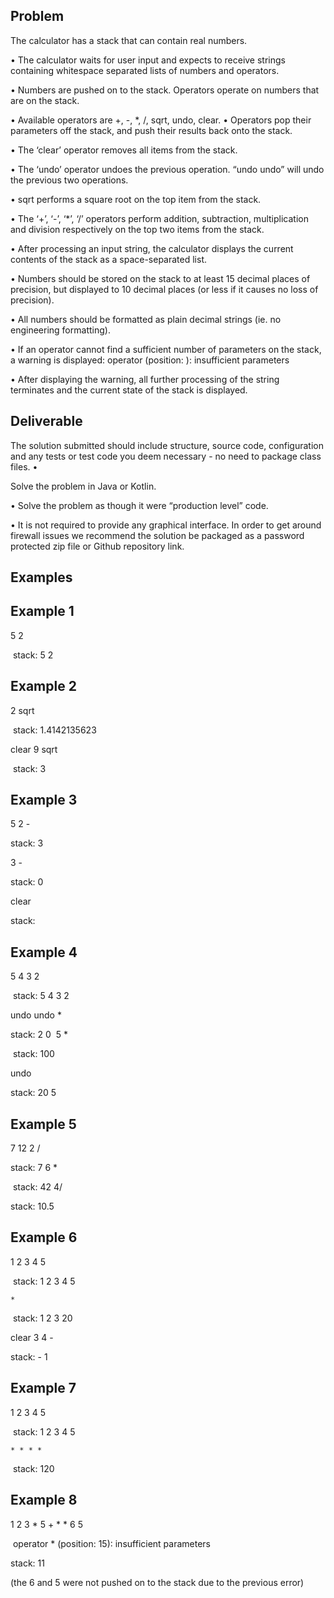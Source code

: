 ## Problem

The calculator has a stack that can contain real numbers.

• The calculator waits for user input and expects to receive strings containing whitespace separated lists of numbers and operators.

• Numbers are pushed on to the stack. Operators operate on numbers that are on the stack.

• Available operators are +, -, *, /, sqrt, undo, clear. • Operators pop their parameters off the stack, and push their results back onto the stack. 

• The ‘clear’ operator removes all items from the stack.

• The ‘undo’ operator undoes the previous operation. “undo undo” will undo the previous two operations.

• sqrt performs a square root on the top item from the stack.

• The ‘+’, ‘-’, ‘*’, ‘/’ operators perform addition, subtraction, multiplication and division respectively on the top two items from the stack.

• After processing an input string, the calculator displays the current contents of the stack as a space-separated list.

• Numbers should be stored on the stack to at least 15 decimal places of precision, but displayed to 10 decimal places (or less if it causes no loss of precision).

• All numbers should be formatted as plain decimal strings (ie. no engineering formatting). 

• If an operator cannot find a sufficient number of parameters on the stack, a warning is displayed:
operator <operator> (position: <pos>): insufficient parameters

• After displaying the warning, all further processing of the string terminates and the current state of the stack is displayed.

## Deliverable

The solution submitted should include structure, source code, configuration and any tests or test code you deem necessary - no need to package class files. •

Solve the problem in Java or Kotlin. 

• Solve the problem as though it were “production level” code. 

• It is not required to provide any graphical interface. In order to get around firewall issues we recommend the solution be packaged as a password protected zip file or Github repository link.

## Examples

Example 1
--
5 2

 stack: 5 2

Example 2
--
2 sqrt

 stack: 1.4142135623

clear 9 sqrt

 stack: 3

Example 3
--
5 2 -

stack: 3

3 -

stack: 0

clear

stack:

Example 4
--
5 4 3 2

 stack: 5 4 3 2

undo undo *

stack: 2 0  5 *

 stack: 100

undo 

stack: 20 5

Example 5
--
7 12 2 /

stack: 7 6 *

 stack: 42 4/

stack: 10.5

Example 6
--
1 2 3 4 5

 stack: 1 2 3 4 5

`*`

 stack: 1 2 3 20

clear 3 4 -

stack: - 1

Example 7
--
1 2 3 4 5

 stack: 1 2 3 4 5

`* * * *`

 stack: 120

Example 8
--
1 2 3 * 5 + * * 6 5

 operator * (position: 15): insufficient parameters

stack: 11 

(the 6 and 5 were not pushed on to the stack due to the previous error)
